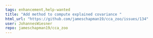 ```yaml
---
tags: enhancement,help-wanted
title: "Add method to compute explained covariance "
html_url: "https://github.com/jameschapman19/cca_zoo/issues/134"
user: JohannesWiesner
repo: jameschapman19/cca_zoo
---
```


